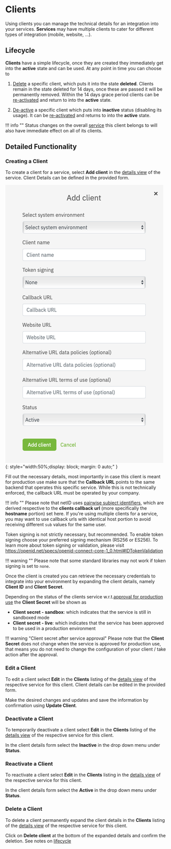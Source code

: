 # Clients

Using clients you can manage the technical details for an integration into your services. **Services** may have multiple clients to cater for different types of integration (mobile, website, ...).

## Lifecycle

**Clients** have a simple lifecycle, once they are created they immediately get into the **active** state and can be used. At any point in time you can choose to

1. [Delete](#delete-a-client) a specific client, which puts it into the state **deleted**. Clients remain in the state deleted for 14 days, once these are passed it will be permanently removed. Within the 14 days grace period clients can be [re-activated](#reactivate-a-client) and return to into the **active** state.

2. [De-active](#deactivate-a-client) a specific client which puts into **inactive** status (disabling its usage). It can be [re-activated](#reactivate-a-client) and returns to into the **active** state.

!!! info ""
    Status changes on the overall [service](services.md) this client belongs to will also have immediate effect on all of its clients.

## Detailed Functionality

### Creating a Client

To create a client for a service, select **Add client** in the [details view](services.md#service-details-view) of the service. Client Details can be defined in the provided form.

![netid](../../images/devportal/netid_dev_portal_add_client.png){: style="width:50%;display: block; margin: 0 auto;" }

Fill out the necessary details, most importantly in case this client is meant for production use make sure that the **Callback URL** points to the same backend that operates this specific service. While this is not technically enforced, the callback URL must be operated by your company.

!!! info ""
    Please note that netID uses [pairwise subject identifiers](/sso/#general-overview), which are derived respective to the **clients callback url** (more specifically the **hostname** portion) set here. If you're using multiple clients for a service, you may want to use callback urls with identical host portion to avoid receiving different `sub` values for the same user.

Token signing is not strictly necessary, but recommended. To enable token signing choose your preferred signing mechanism (RS256 or ES256).
To learn more about token signing or validation, please visit https://openid.net/specs/openid-connect-core-1_0.html#IDTokenValidation

!!! warning ""
    Please note that some standard libraries may not work if token signing is set to `none`.

Once the client is created you can retrieve the necessary credentials to integrate into your environment by expanding the client details, namely **Client ID** and **Client Secret**.

Depending on the status of the clients service w.r.t.[approval for production use](services.md#approval-for-production-use) the **Client Secret** will be shown as

* **Client secret - sandbox**: which indicates that the service is still in sandboxed mode
* **Client secret - live**: which indicates that the service has been approved to be used in a production environment

!!! warning "Client secret after service approval"
    Please note that the **Client Secret** does not change when the service is approved for production use, that means you do not need to change the configuration of your client / take action after the approval.

### Edit a Client

To edit a client select **Edit** in the **Clients** listing of the [details view](services.md#service-details-view) of the respective service for this client. Client details can be edited in the provided form.

Make the desired changes and updates and save the information by confirmation using **Update Client**.

### Deactivate a Client

To temporarily deactivate a client select **Edit** in the **Clients** listing of the [details view](services.md#service-details-view) of the respective service for this client.

In the client details form select the **Inactive** in the drop down menu under **Status**.

### Reactivate a Client

To reactivate a client select **Edit** in the **Clients** listing in the [details view](services.md#service-details-view) of the respective service for this client.

In the client details form select the **Active** in the drop down menu under **Status**.

### Delete a Client

To delete a client permanently expand the client details in the **Clients** listing of the [details view](services.md#service-details-view) of the respective service for this client.

Click on **Delete client** at the bottom of the expanded details and confirm the deletion. See notes on [lifecycle](#lifecycle)
